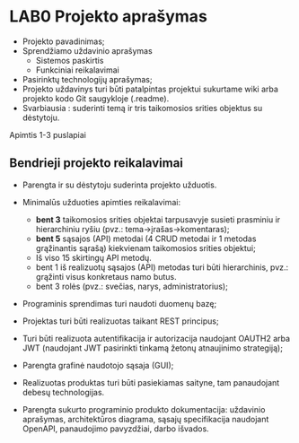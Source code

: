 # LAB0 Projekto aprašymas

- Projekto pavadinimas;
- Sprendžiamo uždavinio aprašymas
  - Sistemos paskirtis
  - Funkciniai reikalavimai
- Pasirinktų technologijų aprašymas;
- Projekto uždavinys turi būti patalpintas projektui sukurtame wiki arba projekto kodo Git saugykloje (.readme).
- Svarbiausia : suderinti temą ir tris taikomosios srities objektus su dėstytoju.

Apimtis 1-3 puslapiai

## Bendrieji projekto reikalavimai

- Parengta ir su dėstytoju suderinta projekto užduotis.

- Minimalūs užduoties apimties reikalavimai:

  - **bent 3** taikomosios srities objektai tarpusavyje susieti prasminiu ir hierarchiniu ryšiu (pvz.: tema->įrašas->komentaras);
  - **bent 5** sąsajos (API) metodai (4 CRUD metodai ir 1 metodas grąžinantis sąrašą) kiekvienam taikomosios srities objektui;
  - Iš viso 15 skirtingų API metodų.
  - bent 1 iš realizuotų sąsajos (API) metodas turi būti hierarchinis, pvz.: grąžinti visus konkretaus namo butus.
  - bent 3 rolės (pvz.: svečias, narys, administratorius);

- Programinis sprendimas turi naudoti duomenų bazę;
- Projektas turi būti realizuotas taikant REST principus;
- Turi būti realizuota autentifikacija ir autorizacija naudojant OAUTH2 arba JWT (naudojant JWT pasirinkti tinkamą žetonų atnaujinimo strategiją);
- Parengta grafinė naudotojo sąsaja (GUI);
- Realizuotas produktas turi būti pasiekiamas saityne, tam panaudojant debesų technologijas.
- Parengta sukurto programinio produkto dokumentacija: uždavinio aprašymas, architektūros diagrama, sąsajų specifikacija naudojant OpenAPI, panaudojimo pavyzdžiai, darbo išvados.
